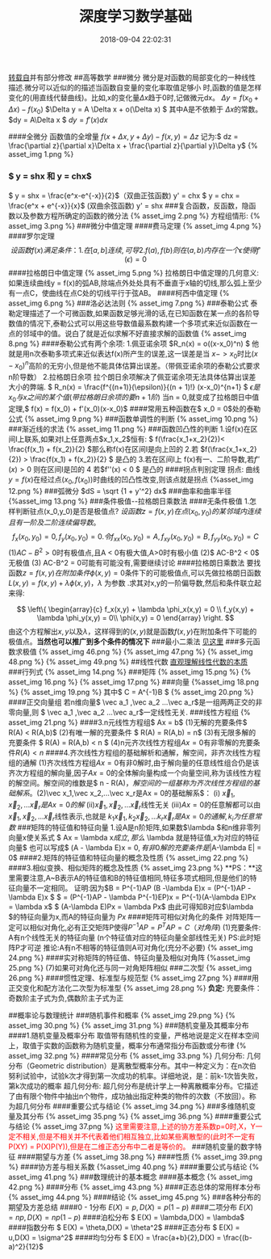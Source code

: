 ﻿---
title: 深度学习数学基础
copyright: true
mathjax: true
tags: 各种基础知识
categories: 数学
abbrlink: ef59843b
date: 2018-09-04 22:02:31
updated:
top:
---
[转载自](http://www.ai-start.com/dl2017/html/math.html)并有部分修改
##高等数学
###微分
微分是对函数的局部变化的一种线性描述.微分可以近似的的描述当函数自变量的变化率取值足够小
时,函数的值是怎样变化的(用直线代替曲线)。比如,x的变化量$\Delta x$趋于0时,记做微元dx。
$\Delta y = f(x_0 + \Delta x) - f(x_0)$
$\Delta y = A \Delta x + o(\Delta x) $ 其中A是不依赖于 $\Delta x$的常数。
$dy = A\Delta x $
$dy = f'(x)dx$
<!--more-->
####全微分
函数值的全增量 $f(x + \Delta x,y + \Delta y) - f(x,y) = \Delta z$
记为:$ dz = \frac{\partial z}{\partial x}\Delta x + \frac{\partial z}{\partial y}\Delta y$
{% asset_img 1.png %}


### $ y = shx 和 y = chx$
$  y = shx = \frac{e^x-e^{-x}}{2}$（双曲正弦函数) y' = chx
$ y = chx = \frac{e^x + e^{-x}}{x}$ (双曲余弦函数) y' = shx
###复合函数，反函数，隐函数以及参数方程所确定的函数的微分法
{% asset_img 2.png %}
方程组情形: {% asset_img 3.png %}
###微分中值定理
####费马定理
{% asset_img 4.png %}
####罗尔定理
$$
设函数f(x)满足条件：
1.在[a,b]连续,可导
2.f(a),f(b) 则在(a,b)内存在一个 \epsilon 使得 f'(\epsilon) = 0
$$
####拉格朗日中值定理
{% asset_img 5.png %}
拉格朗日中值定理的几何意义: 如果连续曲线y = f(x)的弧AB,除端点外处处具有不垂直于x轴的切线,那么弧上至少有一点C，使曲线在点C处的切线平行于弦AB。
####柯西中值定理
{% asset_img 6.png %}
###洛必达法则
{% asset_img 7.png %}
###泰勒公式
泰勒定理描述了一个可微函数,如果函数足够光滑的话,在已知函数在某一点的各阶导数值的情况下,泰勒公式可以用这些导数值最系数构建一个多项式来近似函数在一点的邻域中的值。说白了就是近似求解不好直接求解的函数值
{% asset_img 8.png %}
####泰勒公式有两个余项:
1.佩亚诺余项 $R_n(x) = o((x-x_0)^n) $ 
他就是用n次泰勒多项式来近似表达f(x)所产生的误差,这一误差是当 $x-> x_0$时比$(x-x_0)^n$高阶的无穷小,但是他不能具体估算出误差。（带佩亚诺余项的泰勒公式要求n阶导数）
2.拉格朗日余项
拉个朗日余项解决了佩亚诺余项无法具体估算出误差大小的弊端.
$ R_n(x) = \frac{f^{(n+1)}(\epsilon)}{(n + 1)!} (x-x_0)^{n+1} $
$\epsilon 是x_0 与x之间的某个值(带拉格朗日余项的要n+1阶)$
当n = 0,就变成了拉格朗日中值定理,$ f(x) = f(x_0) + f'(x_0)(x-x_0)$
####常用五种函数在$ x_0 = 0$处的泰勒公式
{% asset_img 9.png %}
###函数单调性的判断
{% asset_img 10.png %}
###渐近线的求法
{% asset_img 11.png %}
###函数凹凸性的判断
1.设f(x)在区间I上联系,如果对I上任意两点$x_1,x_2$恒有:
$
 f(\frac{x_1+x_2}{2})< \frac{f(x_1) + f(x_2)}{2} $那么称f(x)在区间I是向上凹的
2.若
$f(\frac{x_1+x_2}{2}) >  \frac{f(x_1) + f(x_2)}{2} $ 是凸的
3.若在区间I上 f(x)有一、二阶导数,若$f''(x) > 0$ 则在区间I是凹的
4 若$f''(x) < 0 $ 是凸的
####拐点判别定理
拐点: 曲线$y=f(x)$在经过点$(x_0,f(x_0))$时曲线的凹凸性改变,则该点就是拐点
{%asset_img 12.png %}
###弧微分
$dS = \sqrt {1 + y'^2} dx$
###曲率和曲率半径
{%asset_img 13.png %}
###条件极值--拉格朗日乘数法
####无条件极值
1.怎样判断驻点(x_0,y_0)是否是极值点?
$设函数z=f(x,y)在点(x_0,y_0)的某邻域内连续且有一阶及二阶连续偏导数。$
$$f_x(x_0,y_0) = 0,f_y(x_0,y_0) = 0.令f_{xx}(x_0,y_0) = A,f_{xy}(x_0,y_0) = B,f_{yy}(x_0,y_0) = C$$
(1)$AC -B^2 > 0$时有极值点,且A < 0有极大值,A>0时有极小值
(2)$ AC-B^2 < 0$ 无极值
(3) AC-B^2 = 0可能有可能没有,需要继续讨论
####拉格朗日乘数法
要找函数$z = f(x,y)在附加条件\phi(x,y)=0$条件下的可能极值点,可以先做拉格朗日函数$L(x,y) = f(x,y) + \lambda \phi(x,y) ，\lambda$ 为参数 .求其对x,y的一阶偏导数,然后和条件联立起来得:

$$
\left\{ 
\begin{array}{c}
f_x(x,y) + \lambda \phi_x(x,y) = 0 \\ 
f_y(x,y) + \lambda \phi_y(x,y) = 0\\ 
\phi(x,y) = 0
\end{array}
\right. 
$$
由这个方程解出$x,y$以及$\lambda$，这样得到的$(x,y)$就是函数$f(x,y)$在附加条件下可能的极值点。**当然也可以推广到多个条件的情况下**
###最小二乘法
[见这里](https://statusrank.xyz/2018/09/07/%E6%9C%80%E5%B0%8F%E4%BA%8C%E4%B9%98%E6%B3%95/)
###多元函数求极值
{% asset_img 46.png %}
{% asset_img 47.png %}
{% asset_img 48.png %}
{% asset_img 49.png %}
##线性代数
[直观理解线性代数的本质](https://charlesliuyx.github.io/2017/10/06/%E3%80%90%E7%9B%B4%E8%A7%82%E8%AF%A6%E8%A7%A3%E3%80%91%E7%BA%BF%E6%80%A7%E4%BB%A3%E6%95%B0%E7%9A%84%E6%9C%AC%E8%B4%A8/#%E6%8A%BD%E8%B1%A1%E5%90%91%E9%87%8F%E7%A9%BA%E9%97%B4)
###行列式
{% asset_img 14.png %}
###矩阵
{% asset_img 15.png %}
{% asset_img 16.png %}
{% asset_img 17.png %}
###向量
{%asset_img 18.png %}
{% asset_img 19.png %} 其中$ C = A^{-1}B $
{% asset_img 20.png %}
####正交向量组
若n维向量$ \vec a_1 ,\vec a_2 ...\vec a_r$是一组两两正交的非零向量,则 $ \vec a_1 ,\vec a_2 ...\vec a_r$一定线性无关.
###线性方程组
{% asset_img 21.png %}
####3.n元线性方程组$ Ax = b$
(1)无解的充要条件$ R(A) < R(A,b)$
(2)有唯一解的充要条件 $ R(A) = R(A,b) = n$
(3)有无限多解的充要条件 $ R(A) = R(A,b) < n $
(4)n元齐次线性方程组$Ax=0$有非零解的充要条件$R(A) < n$
####4.齐次线性方程组的基础解析和通解，解空间，非齐次线性方程组的通解
(1)齐次线性方程组$Ax=0$有非0解时,由于解向量的任意线性组合仍是该齐次方程组的解向量,因子$Ax=0$的全体解向量构成一个向量空间,称为该线性方程的解空间。解空间的维数是$ n - R(A)$，解空间的一组基称为齐次线性方程组的基础解系。
(2)$\vec x_1,\vec x_2,...\vec x_r是Ax = 0的基础解系$：
(i) $\vec x_1,\vec x_2,...\vec x_r 是Ax = 0的解$
(ii)$\vec x_1,\vec x_2,...\vec x_r$线性无关
(iii)$Ax = 0$的任意解都可以由 $\vec x_1,\vec x_2,...\vec x_r$线性表示,也就是 $k_1\vec x_1,k_2\vec x_2,...k_r\vec x_r 是Ax= 0的通解,k_i为任意常数$
###矩阵的特征值和特征向量
1.设A是n阶矩阵,如果数$\lambda $和n维非零列向量x使关系式 $ Ax = \lambda x$成立,那么$ \lambda 就是特征值,x为对应的特征向量$ 也可以写成$ (A - \lambda E)x = 0$,有非0解的充要条件是$|A-\lambda E| = 0$
####2.矩阵的特征值和特征向量的概念及性质
{% asset_img 22.png %}
####3.相似变换、相似矩阵的概念及性质
{% asset_img 23.png %}
**PS：**这里需要注意,A~B表示A的特征值和B的特征值相同,特征多项式相同,但是他们的特征向量不一定相同。
证明:因为$B = P^{-1}AP (B -\lambda E)x = (P^{-1}AP - \lambda E)x $ 
$ = (P^{-1}AP - \lambda P^{-1}EP)x = P^{-1}(A-\lambda E)Px = \lambda x$ 
$ (A-\lambda E)Px = \lambda Px$ 由此可得知B对应$\lambda $的特征向量为x,而A的特征向量为 $Px$
####矩阵可相似对角化的条件
对阵矩阵一定可以相似对角化,必有正交矩阵P使得$P^{-1}AP = P^TAP = C（对角阵)$
(1)充要条件: A有n个线性无关的特征向量 (n个特征值对应的特征向量全部线性无关) PS:此时矩阵P才可逆
推论:A有n不相等的特征值则A可对角化(充分不必要)
{% asset_img 24.png %}
####实对称矩阵的特征值、特征向量及相似对角阵
{%asset_img 25.png %}
(7)如果可对角化还与同一对角矩阵相似
###二次型
{% asset_img 26.png %}
####惯性定理、标准型与规范型
{% asset_img 27.png %}
####用正交变化和配方法化二次型为标准型
{% asset_img 28.png %}
**负定:** 充要条件：奇数阶主子式为负,偶数阶主子式为正

##概率论与数理统计
###随机事件和概率
{% asset_img 29.png %}
{% asset_img 30.png %}
{% asset_img 31.png %}
###随机变量及其概率分布
####1.随机变量及概率分布
取值带有随机性的变量，严格地说是定义在样本空间上，取值于实数的函数称为随机变量，概率分布通常指分布函数或分布律
{% asset_img 32.png %}
####常见分布
{% asset_img 33.png %}
几何分布: 几何分布（Geometric distribution）是离散型概率分布。其中一种定义为：在n次伯努利试验中，试验k次才得到第一次成功的机率。详细地说，是：前k-1次皆失败，第k次成功的概率
超几何分布: 超几何分布是统计学上一种离散概率分布。它描述了由有限个物件中抽出n个物件，成功抽出指定种类的物件的次数（不放回）。称为超几何分布
####重要公式与结论
{% asset_img 34.png %}
###多维随机变量及其分布
{% asset_img 35.png %}
{% asset_img 36.png %}
####重要公式与结论
{% asset_img 37.png %}
<font color = "red">这里需要注意,上述的协方差系数p=0时,X，Y一定不相关,但是不相关并不代表着他们相互独立,比如某些离散型的(此时不一定有P(XY) = P(X)P(Y)),但是在二维正态分布中二者是等价的。</font>
###随机变量的数字特征
####期望与方差
{% asset_img 38.png %}
####性质
{% asset_img 39.png %}
####协方差与相关系数
{%asset_img 40.png %}
####重要公式与结论
{% asset_img 41.png %}
###数理统计的基本概念
####基本概念
{% asset_img 42.png %}
####分布
{% asset_img 43.png %}
####正态总体的常用样本分布
{% asset_img 44.png %}
####结论
{% asset_img 45.png %}
###各种分布的期望及方差总结
####0 - 1分布
$E(X) = p,D(X) = p(1-p)$
####二项分布
$E(X) = np,D(X) = np(1-p)$
####泊松分布
$ E(X) = \lambda,D(X) = \lambda$
####指数分布
$ E(X) = \theta,D(X) = \theta^2$
####正态分布
$ E(X) = u,D(X) = \sigma^2$
####均匀分布
$ E(X) = \frac{a+b}{2},D(X) = \frac{(b-a)^2}{12}$
